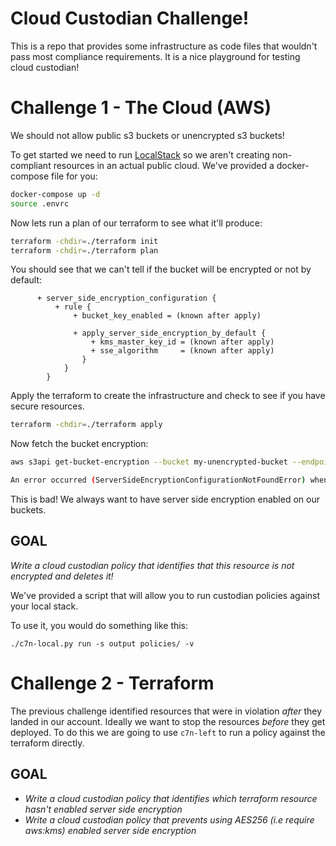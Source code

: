 # Cloud Custodian Challenge!
This is a repo that provides some infrastructure as code files that wouldn't
pass most compliance requirements. It is a nice playground for testing cloud
custodian!

# Challenge 1 - The Cloud (AWS)
We should not allow public s3 buckets or unencrypted s3 buckets!

To get started we need to run [LocalStack](https://localstack.cloud/) so we
aren't creating non-compliant resources in an actual public cloud. We've
provided a docker-compose file for you:

```sh
docker-compose up -d
source .envrc
```

Now lets run a plan of our terraform to see what it'll produce:

```sh
terraform -chdir=./terraform init
terraform -chdir=./terraform plan
```

You should see that we can't tell if the bucket will be encrypted or not by
default:

```
      + server_side_encryption_configuration {
          + rule {
              + bucket_key_enabled = (known after apply)

              + apply_server_side_encryption_by_default {
                  + kms_master_key_id = (known after apply)
                  + sse_algorithm     = (known after apply)
                }
            }
        }
```

Apply the terraform to create the infrastructure and check to see if you have
secure resources.

```sh
terraform -chdir=./terraform apply
```

Now fetch the bucket encryption:

```sh
aws s3api get-bucket-encryption --bucket my-unencrypted-bucket --endpoint-url=http://localhost:4566

An error occurred (ServerSideEncryptionConfigurationNotFoundError) when calling the GetBucketEncryption operation: The server side encryption configuration was not found
```

This is bad!  We always want to have server side encryption enabled on our
buckets.

## GOAL
*Write a cloud custodian policy that identifies that this resource is not
encrypted and deletes it!*

We've provided a script that will allow you to run custodian policies
against your local stack.

To use it, you would do something like this:

```
./c7n-local.py run -s output policies/ -v
```

# Challenge 2 - Terraform
The previous challenge identified resources that were in violation *after* they
landed in our account.  Ideally we want to stop the resources *before* they
get deployed.  To do this we are going to use `c7n-left` to run a policy against
the terraform directly.

## GOAL
- *Write a cloud custodian policy that identifies which terraform resource hasn't
enabled server side encryption*
- *Write a cloud custodian policy that prevents using AES256 (i.e require aws:kms)
enabled server side encryption*
